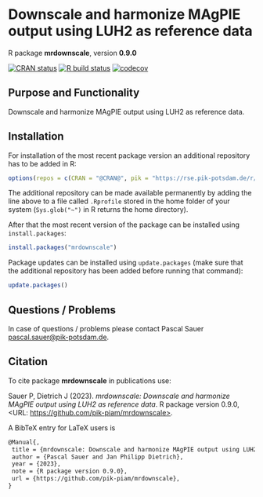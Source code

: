 # Downscale and harmonize MAgPIE output using LUH2 as reference data

R package **mrdownscale**, version **0.9.0**

[![CRAN status](https://www.r-pkg.org/badges/version/mrdownscale)](https://cran.r-project.org/package=mrdownscale)  [![R build status](https://github.com/pik-piam/mrdownscale/workflows/check/badge.svg)](https://github.com/pik-piam/mrdownscale/actions) [![codecov](https://codecov.io/gh/pik-piam/mrdownscale/branch/master/graph/badge.svg)](https://app.codecov.io/gh/pik-piam/mrdownscale) 

## Purpose and Functionality

Downscale and harmonize MAgPIE output using LUH2 as reference
    data.


## Installation

For installation of the most recent package version an additional repository has to be added in R:

```r
options(repos = c(CRAN = "@CRAN@", pik = "https://rse.pik-potsdam.de/r/packages"))
```
The additional repository can be made available permanently by adding the line above to a file called `.Rprofile` stored in the home folder of your system (`Sys.glob("~")` in R returns the home directory).

After that the most recent version of the package can be installed using `install.packages`:

```r 
install.packages("mrdownscale")
```

Package updates can be installed using `update.packages` (make sure that the additional repository has been added before running that command):

```r 
update.packages()
```

## Questions / Problems

In case of questions / problems please contact Pascal Sauer <pascal.sauer@pik-potsdam.de>.

## Citation

To cite package **mrdownscale** in publications use:

Sauer P, Dietrich J (2023). _mrdownscale: Downscale and harmonize MAgPIE output using LUH2 as reference data_. R package version 0.9.0, <URL: https://github.com/pik-piam/mrdownscale>.

A BibTeX entry for LaTeX users is

 ```latex
@Manual{,
  title = {mrdownscale: Downscale and harmonize MAgPIE output using LUH2 as reference data},
  author = {Pascal Sauer and Jan Philipp Dietrich},
  year = {2023},
  note = {R package version 0.9.0},
  url = {https://github.com/pik-piam/mrdownscale},
}
```
